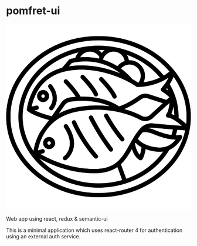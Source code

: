 # pomfret-ui

![alt text][logo]

[logo]: https://github.com/anilpai/pomfret-ui/blob/master/pomfret-ui/src/components/Logo/logo.svg "Pomfret UI"

Web app using react, redux &amp; semantic-ui

This is a minimal application which uses react-router 4 for authentication using an external auth service.
